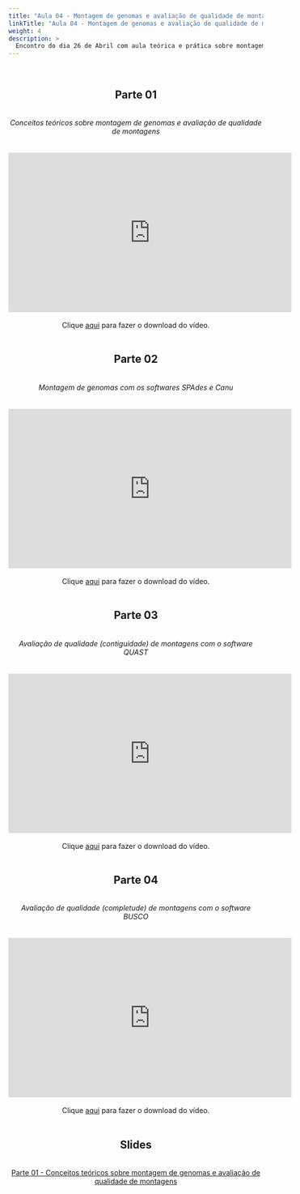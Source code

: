 ```yaml
---
title: "Aula 04 - Montagem de genomas e avaliação de qualidade de montagens"
linkTitle: "Aula 04 - Montagem de genomas e avaliação de qualidade de montagens"
weight: 4
description: >
  Encontro do dia 26 de Abril com aula teórica e prática sobre montagem de genomas e avaliação de qualidade de montagens
---
```

<br>
<div align="center">
<h2>Parte 01</h2>
<br>
<i>Conceitos teóricos sobre montagem de genomas e avaliação de qualidade de montagens</i>
<br><br><br>
<iframe width="560" height="315" src="https://www.youtube.com/embed/g4Aix-JQofE" frameborder="0" allow="accelerometer; autoplay; clipboard-write; encrypted-media; gyroscope; picture-in-picture" allowfullscreen></iframe>
<br><br>
Clique <a href="https://photos.app.goo.gl/sbvNue6y8dNG66pn8">aqui</a> para fazer o download do vídeo.
<br><br>

<div align="center">
<h2>Parte 02</h2>
<br>
<i>Montagem de genomas com os softwares SPAdes e Canu</i>
<br><br><br>
<iframe width="560" height="315" src="https://www.youtube.com/embed/NCVWZAfuHjQ" frameborder="0" allow="accelerometer; autoplay; clipboard-write; encrypted-media; gyroscope; picture-in-picture" allowfullscreen></iframe>
<br><br>
Clique <a href="https://photos.app.goo.gl/hxWr77ba2mGwRMpj8">aqui</a> para fazer o download do vídeo.
<br><br>

<div align="center">
<h2>Parte 03</h2>
<br>
<i>Avaliação de qualidade (contiguidade) de montagens com o software QUAST</i>
<br><br><br>
<iframe width="560" height="315" src="https://www.youtube.com/embed/zDsZPtfEH1I" frameborder="0" allow="accelerometer; autoplay; clipboard-write; encrypted-media; gyroscope; picture-in-picture" allowfullscreen></iframe>
<br><br>
Clique <a href="https://photos.app.goo.gl/hXD3nmLGmZtbaxVPA">aqui</a> para fazer o download do vídeo.
<br><br>

<h2>Parte 04</h2>
<br>
<i>Avaliação de qualidade (completude) de montagens com o software BUSCO</i>
<br><br><br>
<iframe width="560" height="315" src="https://www.youtube.com/embed/VXj3WPG3djY" frameborder="0" allow="accelerometer; autoplay; clipboard-write; encrypted-media; gyroscope; picture-in-picture" allowfullscreen></iframe>
<br><br>
Clique <a href="https://photos.app.goo.gl/mpSS4UFNfh9gj7ek6">aqui</a> para fazer o download do vídeo.
<br><br>

<h2>Slides</h2>
<br>
<a href="https://github.com/desirrepetters/cursogenomicaegenetica.ufpr/raw/master/userguide/content/pt-br/docs/teoricas/slides/aula_07.pdf">Parte 01 - Conceitos teóricos sobre montagem de genomas e avaliação de qualidade de montagens</a>
</div>